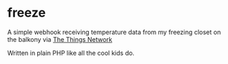 # freeze

A simple webhook receiving temperature data from my freezing closet on the balkony via [The Things Network](https://www.thethingsnetwork.org/)

Written in plain PHP like all the cool kids do.
